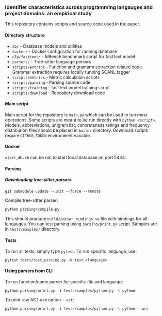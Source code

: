 ### Identifier characteristics across programming langauges and project domains: an empirical study

This repository contains scripts and source code used in the paper.

#### Directory structure

- `db/` - Database models and utilities
- `docker/` - Docker configuration for running database
- `nlp/fasttext/` - IdBench benchmark script for fastText model
- `parsers/` - Tree-sitter language persers
- `scripts/extract` - Function and gramamr extraction related code. Grammar extraction requires locally running SCANL tagger
- `scripts/metrics` - Metric calculation scripts
- `scripts/parsing` - Parsing source code
- `scripts/training` - fastText model training script
- `scripts/download` - Repository download code

#### Main script

Main script for the repository is `main.py` which can be used to run most operations.
Some scripts are meant to be run directly with `python <script>`. 
Models, abbreviations, unigram list, concreteness ratings and frequency distribution files should be placed in `build/` directory.
Download scripts require `GITHUB_TOKEN` environment variable.

#### Docker

`start_db.sh` can be run to start local database on port 5444.

#### Parsing

##### Downloading tree-sitter parsers

```
git submodule update --init --force --remote
```

Compile tree-sitter parser:

```bash
python parsing/compile.py
```

This should produce `build/parser_bindings.so` file with bindings for all langauges.
You can test parsing using `parsing/print.py` script. Samples are in `tests/samples/`
directory.

#### Tests

To run all tests, simply type `pytest`. To run specific language, use:

```
pytest tests/test_parsing.py -k test_<language>
```

#### Using parsers from CLI

To run function/name parser for specific file and language:

```
python parsing/print.py -i tests/samples/python.py -l python
```

To print raw AST use option `--ast`:

```
python parsing/print.py -i tests/samples/python.py -l python --ast
```
